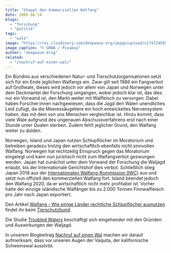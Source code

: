 ```yaml
---
title: "Stoppt den kommerziellen Walfang"
date: 2005-06-14
blogs: 
  - "forschung"
  - "politik"
tags: 
  - "wale"
image: "https://res.cloudinary.com/deepwave-org/image/upload/v1747245056/deepwave.org/boat-3704524_1920.jpg"
image_caption: "© GRWA / Pixabay"
author: "deepwave-blog"
related: 
  - "/nachruf-auf-einen-wal/"
---
```


Ein Bündnis aus verschiedenen Natur- und Tierschutzorganisationen setzt sich für ein Ende jeglichen Walfangs ein. Zwar gilt seit 1986 ein Fangverbot auf Großwale, dieses wird jedoch vor allem von Japan und Norwegen unter dem Deckmantel der Forschung umgangen, wobei jedoch klar ist, das dies nur ein Vorwand ist, den Markt weiter mit Walfleisch zu versorgen. Dabei haben Forscher:innen nachgewiesen, dass die Jagd den Walen unendliches Leid zufügt, da die Meeressäugetiere ein hoch entwickeltes Nervensystem haben, das mit dem von uns Menschen vergleichbar ist. Hinzu kommt, dass viele Wale aufgrund des ungenauen Abschussverfahrens erst nach einer Stunde unter Qualen sterben. Zudem fehlt jeglicher Grund, den Walfang weiter zu dulden.

Norwegen, Island und Japan nutzen Schlupflöcher im Moratorium und betreiben geradezu trotzig den wirtschaftlich ebenfalls nicht sinnvollen Walfang. Norwegen hat rechtzeitig Einspruch gegen das Moratorium eingelegt und kann nun juristisch nicht zum Walfangverbot gezwungen werden. Japan hat zunächst unter dem Vorwand der Forschung die Waljagd erlaubt, bis der Internationale Gerichtshof dies verbot. Schließlich stieg Japan 2018 aus der [Internationalen Walfang-Kommission (IWC)](https://iwc.int/home) aus und setzt nun offiziell den kommerziellen Walfang fort. Island beendet jedoch den Walfang 2020, da er wirtschaftlich nicht mehr profitabel ist. Vorher hatte der einzige isländische Walfänger bis zu 2.000 Tonnen Finnwalfleisch pro Jahr nach Japan exportiert.

Den Artikel [Walfang - Wie einige Länder rechtliche Schlupflöcher ausnutzen](https://www.tierschutzbund.de/information/hintergrund/artenschutz/walfang/) findet ihr beim [Tierschutzbund](https://www.tierschutzbund.de/).

Die Studie [Troubled Waters](https://res.cloudinary.com/deepwave-org/image/upload/v1747245059/deepwave.org/troubledwaters.pdf) beschäftigt sich eingehender mit den Gründen und Auswirkungen der Waljagd.

In unserem Blogbeitrag [Nachruf auf einen Wal](https://www.deepwave.org/nachruf-auf-einen-wal/) machen wir darauf aufmerksam, dass vor unseren Augen der Vaquita, der kalifornische Schweinswal ausstirbt.
